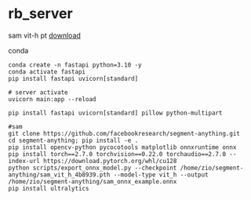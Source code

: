 # rb_server

sam vit-h pt [download](https://dl.fbaipublicfiles.com/segment_anything/sam_vit_h_4b8939.pth)

conda 
```
conda create -n fastapi python=3.10 -y
conda activate fastapi
pip install fastapi uvicorn[standard]

# server activate
uvicorn main:app --reload

pip install fastapi uvicorn[standard] pillow python-multipart

#sam
git clone https://github.com/facebookresearch/segment-anything.git
cd segment-anything; pip install -e .
pip install opencv-python pycocotools matplotlib onnxruntime onnx
pip install torch==2.7.0 torchvision==0.22.0 torchaudio==2.7.0 --index-url https://download.pytorch.org/whl/cu128
python scripts/export_onnx_model.py --checkpoint /home/zio/segment-anything/sam_vit_h_4b8939.pth --model-type vit_h --output /home/zio/segment-anything/sam_onnx_example.onnx
pip install ultralytics
```
